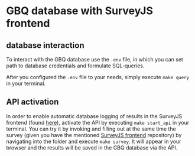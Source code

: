 # GBQ database with SurveyJS frontend

## database interaction

To interact with the GBQ database use the `.env` file, in which you can set path to database credentials and formulate SQL-queries.

After you configured the `.env` file to your needs, simply execute `make query` in your terminal.

## API activation

In order to enable automatic database logging of results in the SurveyJS frontend (found [here](https://github.com/slawa-loev/survey_frontend)), activate the API by executing `make start_api` in your terminal. You can try it by invoking and filling out at the same time the survey (given you have the mentioned [SurveyJS frontend](https://github.com/slawa-loev/survey_frontend) repository) by navigating into the folder and execute `make survey`. It will appear in your browser and the results will be saved in the GBQ database via the API.
